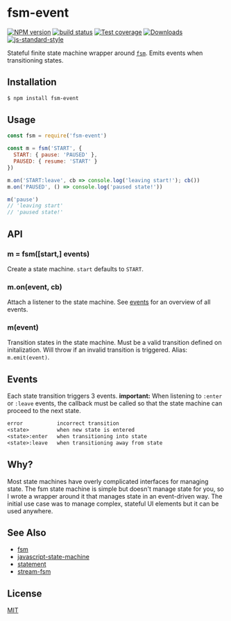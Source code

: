 # fsm-event
[![NPM version][npm-image]][npm-url]
[![build status][travis-image]][travis-url]
[![Test coverage][coveralls-image]][coveralls-url]
[![Downloads][downloads-image]][downloads-url]
[![js-standard-style][standard-image]][standard-url]

Stateful finite state machine wrapper around
[`fsm`](https://github.com/dominictarr/fsm). Emits events when transitioning
states.

## Installation
```bash
$ npm install fsm-event
```

## Usage
```js
const fsm = require('fsm-event')

const m = fsm('START', {
  START: { pause: 'PAUSED' },
  PAUSED: { resume: 'START' }
})

m.on('START:leave', cb => console.log('leaving start!'); cb())
m.on('PAUSED', () => console.log('paused state!'))

m('pause')
// 'leaving start'
// 'paused state!'
```

## API
### m = fsm([start,] events)
Create a state machine. `start` defaults to `START`.

### m.on(event, cb)
Attach a listener to the state machine. See [events](#Events) for an overview
of all events.

### m(event)
Transition states in the state machine. Must be a valid transition defined on
initalization. Will throw if an invalid transition is triggered. Alias:
`m.emit(event)`.

## Events
Each state transition triggers 3 events. __important:__ When listening to
`:enter` or `:leave` events, the callback must be called so that the state
machine can proceed to the next state.
```txt
error           incorrect transition
<state>         when new state is entered
<state>:enter   when transitioning into state
<state>:leave   when transitioning away from state
```

## Why?
Most state machines have overly complicated interfaces for managing state. The
fsm state machine is simple but doesn't manage state for you, so I wrote a
wrapper around it that manages state in an event-driven way. The initial use
case was to manage complex, stateful UI elements but it can be used anywhere.

## See Also
- [fsm](https://github.com/dominictarr/fsm)
- [javascript-state-machine](https://github.com/jakesgordon/javascript-state-machine)
- [statement](https://github.com/timoxley/statement)
- [stream-fsm](https://www.npmjs.com/package/stream-fsm)

## License
[MIT](https://tldrlegal.com/license/mit-license)

[npm-image]: https://img.shields.io/npm/v/fsm-event.svg?style=flat-square
[npm-url]: https://npmjs.org/package/fsm-event
[travis-image]: https://img.shields.io/travis/yoshuawuyts/fsm-event/master.svg?style=flat-square
[travis-url]: https://travis-ci.org/yoshuawuyts/fsm-event
[coveralls-image]: https://img.shields.io/coveralls/yoshuawuyts/fsm-event.svg?style=flat-square
[coveralls-url]: https://coveralls.io/r/yoshuawuyts/fsm-event?branch=master
[downloads-image]: http://img.shields.io/npm/dm/fsm-event.svg?style=flat-square
[downloads-url]: https://npmjs.org/package/fsm-event
[standard-image]: https://img.shields.io/badge/code%20style-standard-brightgreen.svg?style=flat-square
[standard-url]: https://github.com/feross/standard
